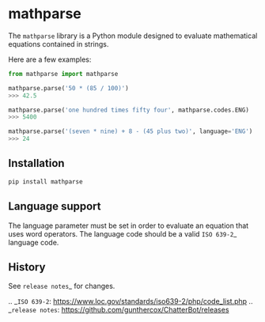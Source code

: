 # mathparse

The `mathparse` library is a Python module designed to evaluate mathematical equations contained in strings.

Here are a few examples:

```python
from mathparse import mathparse

mathparse.parse('50 * (85 / 100)')
>>> 42.5

mathparse.parse('one hundred times fifty four', mathparse.codes.ENG)
>>> 5400

mathparse.parse('(seven * nine) + 8 - (45 plus two)', language='ENG')
>>> 24
```

## Installation

```bash
pip install mathparse
```

## Language support

The language parameter must be set in order to evaluate an equation that uses word operators.
The language code should be a valid `ISO 639-2`_ language code.

## History

See `release notes`_ for changes.

.. _`ISO 639-2`: https://www.loc.gov/standards/iso639-2/php/code_list.php
.. _`release notes`: https://github.com/gunthercox/ChatterBot/releases

